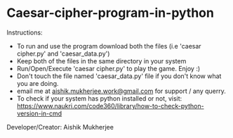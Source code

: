 # Caesar-cipher-program-in-python
Instructions:
- To run and use the program download both the files (i.e 'caesar cipher.py' and 'caesar_data.py')
- Keep both of the files in the same directory in your system
- Run/Open/Execute 'caesar cipher.py' to play the game. Enjoy :)
- Don't touch the file named 'caesar_data.py' file if you don't know what you are doing.
- email me at aishik.mukherjee.work@gmail.com for support / any querry.
- To check if your system has python installed or not, visit: https://www.naukri.com/code360/library/how-to-check-python-version-in-cmd

Developer/Creator: Aishik Mukherjee
